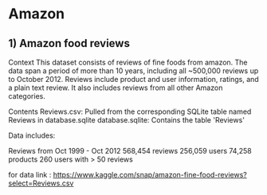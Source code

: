 # Amazon
## 1) Amazon food reviews
Context
This dataset consists of reviews of fine foods from amazon. The data span a period of more than 10 years, including all ~500,000 reviews up to October 2012. Reviews include product and user information, ratings, and a plain text review. It also includes reviews from all other Amazon categories.

Contents
Reviews.csv: Pulled from the corresponding SQLite table named Reviews in database.sqlite
database.sqlite: Contains the table 'Reviews'

Data includes:

Reviews from Oct 1999 - Oct 2012
568,454 reviews
256,059 users
74,258 products
260 users with > 50 reviews

for data link : https://www.kaggle.com/snap/amazon-fine-food-reviews?select=Reviews.csv
